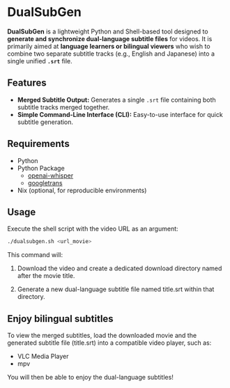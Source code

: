 # DualSubGen

**DualSubGen** is a lightweight Python and Shell-based tool designed to **generate and synchronize dual-language subtitle files** for videos.
It is primarily aimed at **language learners or bilingual viewers** who wish to combine two separate subtitle tracks (e.g., English and Japanese) into a single unified **`.srt`** file.

## Features

* **Merged Subtitle Output:** Generates a single `.srt` file containing both subtitle tracks merged together.
* **Simple Command-Line Interface (CLI):** Easy-to-use interface for quick subtitle generation.

## Requirements

- Python
- Python Package
  - [openai-whisper](https://pypi.org/project/openai-whisper/)
  - [googletrans](https://pypi.org/project/googletrans/)
- Nix (optional, for reproducible environments)

## Usage

Execute the shell script with the video URL as an argument:

```bash
./dualsubgen.sh <url_movie>
```

This command will:

1. Download the video and create a dedicated download directory named after the movie title.

2. Generate a new dual-language subtitle file named title.srt within that directory.

## Enjoy bilingual subtitles

To view the merged subtitles, load the downloaded movie and the generated subtitle file (title.srt) into a compatible video player,
such as:
- VLC Media Player
- mpv

You will then be able to enjoy the dual-language subtitles!
